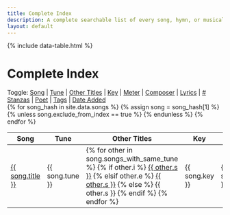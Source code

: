```yaml
---
title: Complete Index
description: A complete searchable list of every song, hymn, or musical work provided without restriction on this site. Click on a song to view or download the full sheet music, or listen to the audio playback.
layout: default
---
```


{% include data-table.html %}

# Complete Index

<div id='toggle-vis-panel'>
Toggle:
<a class="toggle-vis" data-column="0" href="#">Song</a> |
<a class="toggle-vis" data-column="1" href="#">Tune</a> |
<a class="toggle-vis off" data-column="2" href="#">Other Titles</a> |
<a class="toggle-vis off" data-column="3" href="#">Key</a> |
<a class="toggle-vis off" data-column="4" href="#">Meter</a> |
<a class="toggle-vis off" data-column="5" href="#">Composer</a> |
<a class="toggle-vis" data-column="6" href="#">Lyrics</a> |
<a class="toggle-vis off" data-column="7" href="#"># Stanzas</a> |
<a class="toggle-vis off" data-column="8" href="#">Poet</a> |
<a class="toggle-vis" data-column="9" href="#">Tags</a> |
<a class="toggle-vis" data-column="10" href="#">Date Added</a>
</div>

<table id='song-table' cellspacing='0' width='100%'><thead>
<th>Song</th>
<th>Tune</th>
<th>Other Titles</th>
<th>Key</th>
<th>Meter</th>
<th>Composer</th>
<th>Lyrics</th>
<th>#</th>
<th>Poet</th>
<th>Tags</th>
<th>Added</th>
</thead>
{% for song_hash in site.data.songs %}
{% assign song = song_hash[1] %}
{% unless song.exclude_from_index == true %}
<tr>
  <td class='hymn-name-box'><a href="{{ site.baseurl }}/listing/{{ song.song_file }}.html">{{ song.title }}</a></td>
  <td class='tune-box'>{{ song.tune }}</td>
  <td class='same-tune-box'>
    {% for other in song.songs_with_same_tune %}
      {% if other.i %}
        <span class="internal"><a href="{{ site.baseurl }}/listing/{{ other.i }}.html">{{ other.s }}</a></span>
      {% elsif other.e %}
        <span class="external"><a class="external" target="_blank" href="{{ other.e }}">{{ other.s }}</a></span>
      {% else %}
        <span class="nolink">{{ other.s }}</span>
      {% endif %}
    {% endfor %}
  </td>
  <td class='key-box'>{{ song.key }}</td>
  <td class='meter-box'>{{ song.meter }}</td>
  <td class='composer-box'>{{ song.composer }}</td>
  <td class='lyric-box'><div>{{ song.lyrics }}</div></td>
  <td class='stanzas-box'>{{ song.stanza_count }}</td>
  <td class='poet-box'>{{ song.poet }}</td>
  <td class='tags-box'><div>
    {% for tag in song.tags %}
      <a class="taglink" href="#">{{ tag }}</a>
    {% endfor %}
  </div></td>
  <td class='date-added-box'>{{ song.date_added }}</td>
</tr>
{% endunless %}
{% endfor %}
</table>
